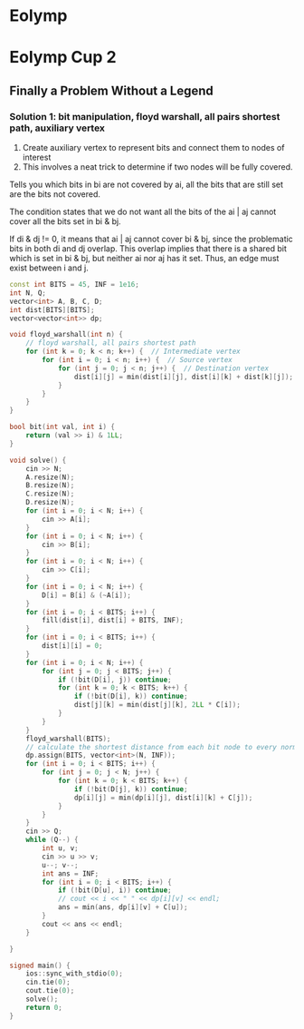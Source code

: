 # Eolymp

# Eolymp Cup 2

## Finally a Problem Without a Legend

### Solution 1:  bit manipulation, floyd warshall, all pairs shortest path, auxiliary vertex

1. Create auxiliary vertex to represent bits and connect them to nodes of interest
1. This involves a neat trick to determine if two nodes will be fully covered. 

Tells you which bits in bi are not covered by ai, all the bits that are still set are the bits not covered. 

The condition states that we do not want all the bits of the ai | aj cannot cover all the bits set in bi & bj. 

If di & dj != 0, it means that ai | aj cannot cover bi & bj, since the problematic bits in both di and dj overlap.  This overlap implies that there is a shared bit which is set in bi & bj, but neither ai nor aj has it set.  Thus, an edge must exist between i and j. 

```cpp
const int BITS = 45, INF = 1e16;
int N, Q;
vector<int> A, B, C, D;
int dist[BITS][BITS];
vector<vector<int>> dp;

void floyd_warshall(int n) {
    // floyd warshall, all pairs shortest path
    for (int k = 0; k < n; k++) {  // Intermediate vertex
        for (int i = 0; i < n; i++) {  // Source vertex
            for (int j = 0; j < n; j++) {  // Destination vertex
                dist[i][j] = min(dist[i][j], dist[i][k] + dist[k][j]);
            }
        }
    }
}

bool bit(int val, int i) {
    return (val >> i) & 1LL;
}

void solve() {
    cin >> N;
    A.resize(N);
    B.resize(N);
    C.resize(N);
    D.resize(N);
    for (int i = 0; i < N; i++) {
        cin >> A[i];
    }
    for (int i = 0; i < N; i++) {
        cin >> B[i];
    }
    for (int i = 0; i < N; i++) {
        cin >> C[i];
    }
    for (int i = 0; i < N; i++) {
        D[i] = B[i] & (~A[i]);
    }
    for (int i = 0; i < BITS; i++) {
        fill(dist[i], dist[i] + BITS, INF);
    }
    for (int i = 0; i < BITS; i++) {
        dist[i][i] = 0;
    }
    for (int i = 0; i < N; i++) {
        for (int j = 0; j < BITS; j++) {
            if (!bit(D[i], j)) continue;
            for (int k = 0; k < BITS; k++) {
                if (!bit(D[i], k)) continue;
                dist[j][k] = min(dist[j][k], 2LL * C[i]);
            }
        }
    }
    floyd_warshall(BITS);
    // calculate the shortest distance from each bit node to every normal node.
    dp.assign(BITS, vector<int>(N, INF));
    for (int i = 0; i < BITS; i++) {
        for (int j = 0; j < N; j++) {
            for (int k = 0; k < BITS; k++) {
                if (!bit(D[j], k)) continue;
                dp[i][j] = min(dp[i][j], dist[i][k] + C[j]);
            }
        }
    }
    cin >> Q;
    while (Q--) {
        int u, v;
        cin >> u >> v;
        u--; v--;
        int ans = INF;
        for (int i = 0; i < BITS; i++) {
            if (!bit(D[u], i)) continue;
            // cout << i << " " << dp[i][v] << endl;
            ans = min(ans, dp[i][v] + C[u]);
        }
        cout << ans << endl;
    }

}

signed main() {
    ios::sync_with_stdio(0);
    cin.tie(0);
    cout.tie(0);
    solve();
    return 0;
}
```

